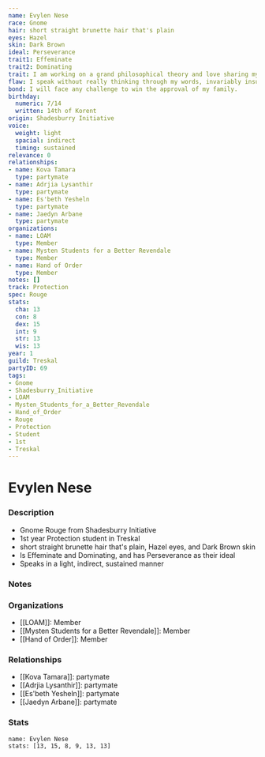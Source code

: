 ```yaml
---
name: Evylen Nese
race: Gnome
hair: short straight brunette hair that's plain
eyes: Hazel
skin: Dark Brown
ideal: Perseverance
trait1: Effeminate
trait2: Dominating
trait: I am working on a grand philosophical theory and love sharing my ideas.
flaw: I speak without really thinking through my words, invariably insulting others.
bond: I will face any challenge to win the approval of my family.
birthday:
  numeric: 7/14
  written: 14th of Korent
origin: Shadesburry Initiative
voice:
  weight: light
  spacial: indirect
  timing: sustained
relevance: 0
relationships:
- name: Kova Tamara
  type: partymate
- name: Adrjia Lysanthir
  type: partymate
- name: Es'beth Yesheln
  type: partymate
- name: Jaedyn Arbane
  type: partymate
organizations:
- name: LOAM
  type: Member
- name: Mysten Students for a Better Revendale
  type: Member
- name: Hand of Order
  type: Member
notes: []
track: Protection
spec: Rouge
stats:
  cha: 13
  con: 8
  dex: 15
  int: 9
  str: 13
  wis: 13
year: 1
guild: Treskal
partyID: 69
tags:
- Gnome
- Shadesburry_Initiative
- LOAM
- Mysten_Students_for_a_Better_Revendale
- Hand_of_Order
- Rouge
- Protection
- Student
- 1st
- Treskal
---
```

# Evylen Nese
### Description
- Gnome Rouge from Shadesburry Initiative
- 1st year Protection student in Treskal
- short straight brunette hair that's plain, Hazel eyes, and Dark Brown skin
- Is Effeminate and Dominating, and has Perseverance as their ideal
- Speaks in a light, indirect, sustained manner

### Notes

### Organizations
- [[LOAM]]: Member
- [[Mysten Students for a Better Revendale]]: Member
- [[Hand of Order]]: Member

### Relationships
- [[Kova Tamara]]: partymate
- [[Adrjia Lysanthir]]: partymate
- [[Es'beth Yesheln]]: partymate
- [[Jaedyn Arbane]]: partymate

### Stats
```statblock
name: Evylen Nese
stats: [13, 15, 8, 9, 13, 13]
```